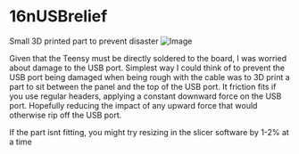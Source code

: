 # 16nUSBrelief
Small 3D printed part to prevent disaster
![Image](/20190625_144148_HDR.jpg)



Given that the Teensy must be directly soldered to the board, I was worried about damage to the USB port.
Simplest way I could think of to prevent the USB port being damaged when being rough with the cable was to 3D print a part to sit between the panel and the top of the USB port. It friction fits if you use regular headers, applying a constant downward force on the USB port.
Hopefully reducing the impact of any upward force that would otherwise rip off the USB port.

If the part isnt fitting, you might try resizing in the slicer software by 1-2% at a time
